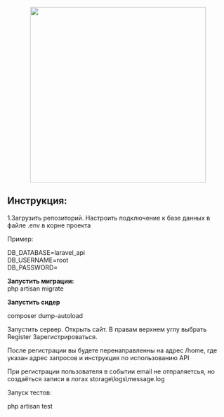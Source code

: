 <p align="center"><img src="https://res.cloudinary.com/dtfbvvkyp/image/upload/v1566331377/laravel-logolockup-cmyk-red.svg" width="400"></p>

<p align="center">
</p>

## Инструкция:

1.Загрузить репозиторий. Настроить подключение к базе данных в файле .env в корне проекта

Пример: 

DB_DATABASE=laravel_api <br>
DB_USERNAME=root   <br>
DB_PASSWORD=        <br>

**Запустить миграции:** <br>
php artisan migrate

**Запустить сидер**

composer dump-autoload

Запустить сервер. Открыть сайт. В правам верхнем углу выбрать Register
Зарегистрироваться.

После регистрации вы будете перенаправленны на адрес /home, где указан адрес запросов и инструкция по использованию API

При регистрации пользователя в событии email не отпраляетсья, но создаёться записи в логах 
storage\logs\message.log

Запуск тестов:

php artisan test

